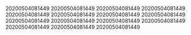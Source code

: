 20200504081449
20200504081449
20200504081449
20200504081449
20200504081449
20200504081449
20200504081449
20200504081449
20200504081449
20200504081449
20200504081449
20200504081449
20200504081449
20200504081449
20200504081449
